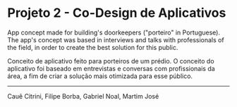 # Projeto 2 - Co-Design de Aplicativos

App concept made for building's doorkeepers ("porteiro" in Portuguese). The app's concept was based in interviews and talks with professionals of the field, in order to create the best solution for this public.

Conceito de aplicativo feito para porteiros de um prédio. O conceito do aplicativo foi baseado em entrevistas e conversas com profissionais da área, a fim de criar a solução mais otimizada para esse público.

____________

Cauê Citrini, Filipe Borba, Gabriel Noal, Martim José
